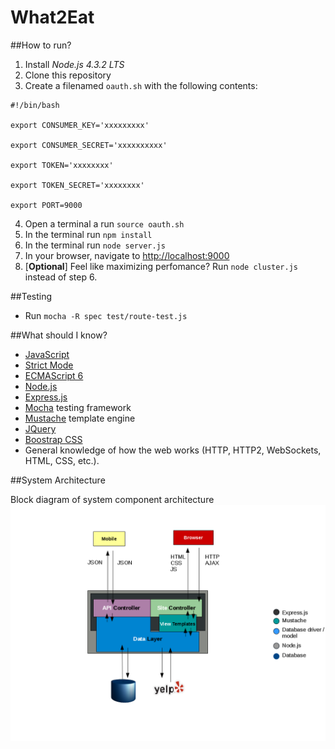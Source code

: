 What2Eat
========

##How to run?

1. Install *Node.js 4.3.2 LTS*
2. Clone this repository
3. Create a filenamed  ```oauth.sh``` with the following contents:
```
#!/bin/bash

export CONSUMER_KEY='xxxxxxxxx'

export CONSUMER_SECRET='xxxxxxxxxx'

export TOKEN='xxxxxxxx'

export TOKEN_SECRET='xxxxxxxx'

export PORT=9000
```
4. Open a terminal a run ```source oauth.sh```
5. In the terminal run ```npm install```
6. In the terminal run ```node server.js```
7. In your browser, navigate to [http://localhost:9000](http://localhost:9000/)
8. [**Optional**] Feel like maximizing perfomance? Run ```node cluster.js``` instead of step 6.

##Testing

* Run ```mocha -R spec test/route-test.js```

##What should I know?

* [JavaScript](https://developer.mozilla.org/en-US/docs/Web/JavaScript) 
* [Strict Mode](https://developer.mozilla.org/en-US/docs/Web/JavaScript/Reference/Strict_mode)
* [ECMAScript 6](http://es6-features.org/#Constants)
* [Node.js](https://nodejs.org/en/)
* [Express.js](https://github.com/j-diaz/what2eat.git)
* [Mocha](http://mochajs.org/) testing framework
* [Mustache](https://mustache.github.io/) template engine
* [JQuery](http://jquery.com/)
* [Boostrap CSS](http://getbootstrap.com/css/) 
* General knowledge of how the web works (HTTP, HTTP2, WebSockets, HTML, CSS, etc.).

##System Architecture

Block diagram of system component architecture
![Architecture](docs/architecture/w2eThreeTierArch.png)
